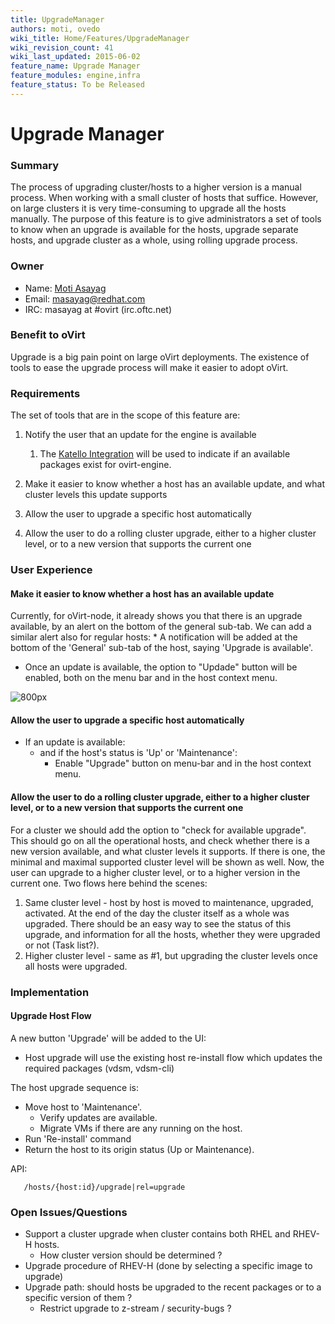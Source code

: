 ```yaml
---
title: UpgradeManager
authors: moti, ovedo
wiki_title: Home/Features/UpgradeManager
wiki_revision_count: 41
wiki_last_updated: 2015-06-02
feature_name: Upgrade Manager
feature_modules: engine,infra
feature_status: To be Released
---
```


# Upgrade Manager

### Summary

The process of upgrading cluster/hosts to a higher version is a manual process. When working with a small cluster of hosts that suffice. However, on large clusters it is very time-consuming to upgrade all the hosts manually. The purpose of this feature is to give administrators a set of tools to know when an upgrade is available for the hosts, upgrade separate hosts, and upgrade cluster as a whole, using rolling upgrade process.

### Owner

*   Name: [Moti Asayag](User:masayag)
*   Email: <masayag@redhat.com>
*   IRC: masayag at #ovirt (irc.oftc.net)

### Benefit to oVirt

Upgrade is a big pain point on large oVirt deployments. The existence of tools to ease the upgrade process will make it easier to adopt oVirt.

### Requirements

The set of tools that are in the scope of this feature are:

1.  Notify the user that an update for the engine is available
    1.  The [ Katello Integration](http://www.ovirt.org/Home/Features/KatelloIntegration) will be used to indicate if an available packages exist for ovirt-engine.

2.  Make it easier to know whether a host has an available update, and what cluster levels this update supports
3.  Allow the user to upgrade a specific host automatically
4.  Allow the user to do a rolling cluster upgrade, either to a higher cluster level, or to a new version that supports the current one

### User Experience

#### Make it easier to know whether a host has an available update

Currently, for oVirt-node, it already shows you that there is an upgrade available, by an alert on the bottom of the general sub-tab.
We can add a similar alert also for regular hosts:
\* A notification will be added at the bottom of the 'General' sub-tab of the host, saying 'Upgrade is available'.

*   Once an update is available, the option to "Updade" button will be enabled, both on the menu bar and in the host context menu.

![ 800px](System_host_update.jpg  " 800px")

#### Allow the user to upgrade a specific host automatically

*   If an update is available:
    -   and if the host's status is 'Up' or 'Maintenance':
        -   Enable "Upgrade" button on menu-bar and in the host context menu.

#### Allow the user to do a rolling cluster upgrade, either to a higher cluster level, or to a new version that supports the current one

For a cluster we should add the option to "check for available upgrade". This should go on all the operational hosts, and check whether there is a new version available, and what cluster levels it supports. If there is one, the minimal and maximal supported cluster level will be shown as well. Now, the user can upgrade to a higher cluster level, or to a higher version in the current one.
Two flows here behind the scenes:
1. Same cluster level - host by host is moved to maintenance, upgraded, activated. At the end of the day the cluster itself as a whole was upgraded. There should be an easy way to see the status of this upgrade, and information for all the hosts, whether they were upgraded or not (Task list?).
2. Higher cluster level - same as #1, but upgrading the cluster levels once all hosts were upgraded.

### Implementation

#### Upgrade Host Flow

A new button 'Upgrade' will be added to the UI:

*   Host upgrade will use the existing host re-install flow which updates the required packages (vdsm, vdsm-cli)

The host upgrade sequence is:

*   Move host to 'Maintenance'.
    -   Verify updates are available.
    -   Migrate VMs if there are any running on the host.
*   Run 'Re-install' command
*   Return the host to its origin status (Up or Maintenance).

API:

       /hosts/{host:id}/upgrade|rel=upgrade

### Open Issues/Questions

*   Support a cluster upgrade when cluster contains both RHEL and RHEV-H hosts.
    -   How cluster version should be determined ?
*   Upgrade procedure of RHEV-H (done by selecting a specific image to upgrade)
*   Upgrade path: should hosts be upgraded to the recent packages or to a specific version of them ?
    -   Restrict upgrade to z-stream / security-bugs ?
